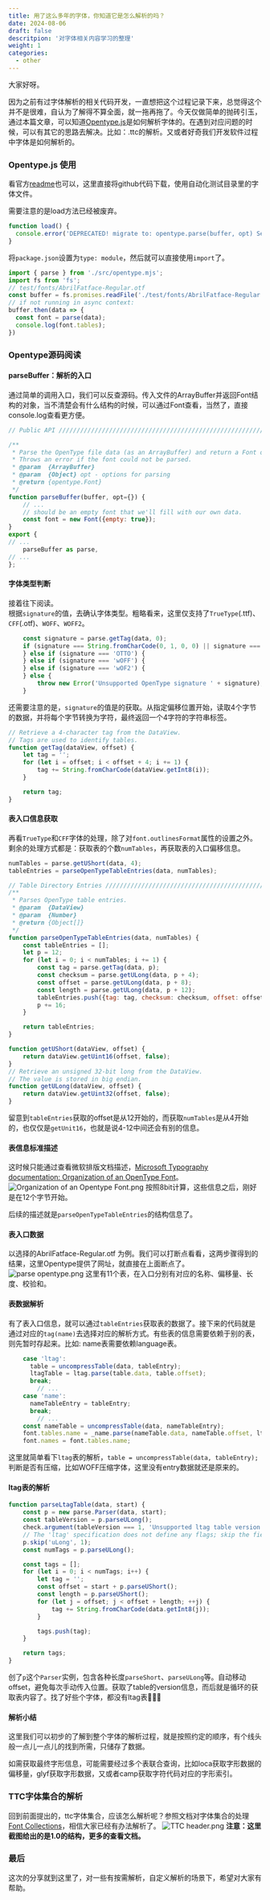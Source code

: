 ```yaml
---
title: 用了这么多年的字体，你知道它是怎么解析的吗？
date: 2024-08-06
draft: false
descritpion: '对字体相关内容学习的整理'
weight: 1
categories:
  - other
---
```


大家好呀。

因为之前有过字体解析的相关代码开发，一直想把这个过程记录下来，总觉得这个并不是很难，自认为了解得不算全面，就一拖再拖了。今天仅做简单的抛砖引玉，通过本篇文章，可以知道[Opentype.js](https://opentype.js.org/)是如何解析字体的。在遇到对应问题的时候，可以有其它的思路去解决。比如：.ttc的解析。又或者好奇我们开发软件过程中字体是如何解析的。

### Opentype.js 使用
看官方[readme](https://github.com/opentypejs/opentype.js)也可以，这里直接将github代码下载，使用自动化测试目录里的字体文件。

需要注意的是load方法已经被废弃。
```js
function load() {
  console.error('DEPRECATED! migrate to: opentype.parse(buffer, opt) See: https://github.com/opentypejs/opentype.js/issues/675');
}
```
将`package.json`设置为`type: module`，然后就可以直接使用`import`了。
```js
import { parse } from './src/opentype.mjs';
import fs from 'fs';
// test/fonts/AbrilFatface-Regular.otf
const buffer = fs.promises.readFile('./test/fonts/AbrilFatface-Regular.otf');
// if not running in async context:
buffer.then(data => {
  const font = parse(data);
  console.log(font.tables);
})
```

### Opentype源码阅读
#### parseBuffer：解析的入口
通过简单的调用入口，我们可以反查源码。传入文件的ArrayBuffer并返回Font结构的对象，当不清楚会有什么结构的时候，可以通过Font查看，当然了，直接console.log查看更方便。
```js
// Public API ///////////////////////////////////////////////////////////

/**
 * Parse the OpenType file data (as an ArrayBuffer) and return a Font object.
 * Throws an error if the font could not be parsed.
 * @param  {ArrayBuffer}
 * @param  {Object} opt - options for parsing
 * @return {opentype.Font}
 */
function parseBuffer(buffer, opt={}) {
    // ...
    // should be an empty font that we'll fill with our own data.
    const font = new Font({empty: true});
}
export {
// ...
    parseBuffer as parse,
// ...
};
```
#### 字体类型判断
接着往下阅读。    
根据`signature`的值，去确认字体类型。粗略看来，这里仅支持了`TrueType`(.ttf)、`CFF`(.otf)、`WOFF`、`WOFF2`。
```js
    const signature = parse.getTag(data, 0);
    if (signature === String.fromCharCode(0, 1, 0, 0) || signature === 'true' || signature === 'typ1') {
    } else if (signature === 'OTTO') {
    } else if (signature === 'wOFF') {
    } else if (signature === 'wOF2') {
    } else {
        throw new Error('Unsupported OpenType signature ' + signature);
    }
```
还需要注意的是，`signature`的值是的获取。从指定偏移位置开始，读取4个字节的数据，并将每个字节转换为字符，最终返回一个4字符的字符串标签。
```js
// Retrieve a 4-character tag from the DataView.
// Tags are used to identify tables.
function getTag(dataView, offset) {
    let tag = '';
    for (let i = offset; i < offset + 4; i += 1) {
        tag += String.fromCharCode(dataView.getInt8(i));
    }

    return tag;
}
```
#### 表入口信息获取
再看`TrueType`和`CFF`字体的处理，除了对`font.outlinesFormat`属性的设置之外。剩余的处理方式都是：获取表的个数`numTables`，再获取表的入口偏移信息。
```js
numTables = parse.getUShort(data, 4);
tableEntries = parseOpenTypeTableEntries(data, numTables);
```
```js
// Table Directory Entries //////////////////////////////////////////////
/**
 * Parses OpenType table entries.
 * @param  {DataView}
 * @param  {Number}
 * @return {Object[]}
 */
function parseOpenTypeTableEntries(data, numTables) {
    const tableEntries = [];
    let p = 12;
    for (let i = 0; i < numTables; i += 1) {
        const tag = parse.getTag(data, p);
        const checksum = parse.getULong(data, p + 4);
        const offset = parse.getULong(data, p + 8);
        const length = parse.getULong(data, p + 12);
        tableEntries.push({tag: tag, checksum: checksum, offset: offset, length: length, compression: false});
        p += 16;
    }

    return tableEntries;
}
```
```js
function getUShort(dataView, offset) {
    return dataView.getUint16(offset, false);
}
// Retrieve an unsigned 32-bit long from the DataView.
// The value is stored in big endian.
function getULong(dataView, offset) {
    return dataView.getUint32(offset, false);
}
```
留意到`tableEntries`获取的offset是从12开始的，而获取`numTables`是从4开始的，也仅仅是`getUnit16`，也就是说4-12中间还会有别的信息。
#### 表信息标准描述
这时候只能通过查看微软排版文档描述，[Microsoft Typography documentation: Organization of an OpenType Font](https://learn.microsoft.com/en-us/typography/opentype/otspec181/otff#organization-of-an-opentype-font)。
![Organization of an Opentype Font.png](https://s2.loli.net/2024/08/07/VhS8GrNTDQ3Aenw.png)
按照8bit计算，这些信息之后，刚好是在12个字节开始。

后续的描述就是`parseOpenTypeTableEntries`的结构信息了。

#### 表入口数据
以选择的AbrilFatface-Regular.otf 为例。我们可以打断点看看，这两步骤得到的结果，这里Opentype提供了网址，就直接在上面断点了。
![parse opentype.png](https://s2.loli.net/2024/08/07/HzeZS4gYq52sbOK.png)
这里有11个表，在入口分别有对应的名称、偏移量、长度、校验和。

#### 表数据解析
有了表入口信息，就可以通过`tableEntries`获取表的数据了。接下来的代码就是通过对应的`tag(name)`去选择对应的解析方式。有些表的信息需要依赖于别的表，则先暂时存起来。比如: name表需要依赖language表。
```js
    case 'ltag':
      table = uncompressTable(data, tableEntry);
      ltagTable = ltag.parse(table.data, table.offset);
      break;
		// ...
    case 'name':
      nameTableEntry = tableEntry;
      break;
		// ...
    const nameTable = uncompressTable(data, nameTableEntry);
    font.tables.name = _name.parse(nameTable.data, nameTable.offset, ltagTable);
    font.names = font.tables.name;
```
这里就简单看下`ltag`表的解析，`table = uncompressTable(data, tableEntry);`判断是否有压缩，比如WOFF压缩字体，这里没有entry数据就还是原来的。
#### ltag表的解析
```js
function parseLtagTable(data, start) {
    const p = new parse.Parser(data, start);
    const tableVersion = p.parseULong();
    check.argument(tableVersion === 1, 'Unsupported ltag table version.');
    // The 'ltag' specification does not define any flags; skip the field.
    p.skip('uLong', 1);
    const numTags = p.parseULong();

    const tags = [];
    for (let i = 0; i < numTags; i++) {
        let tag = '';
        const offset = start + p.parseUShort();
        const length = p.parseUShort();
        for (let j = offset; j < offset + length; ++j) {
            tag += String.fromCharCode(data.getInt8(j));
        }

        tags.push(tag);
    }

    return tags;
}
```
创了`p`这个`Parser`实例，包含各种长度`parseShort`、`parseULong`等。自动移动offset，避免每次手动传入位置。获取了table的version信息，而后就是循环的获取表内容了。找了好些个字体，都没有ltag表🤦🏻‍♀️

#### 解析小结
这里我们可以初步的了解到整个字体的解析过程，就是按照约定的顺序，有个线头般一点儿一点儿的找到所需，只储存了数据。

如需获取最终字形信息，可能需要经过多个表联合查询，比如loca获取字形数据的偏移量，glyf获取字形数据，又或者camp获取字符代码对应的字形索引。

### TTC字体集合的解析
回到前面提出的，ttc字体集合，应该怎么解析呢？参照文档对字体集合的处理 [Font Collections](https://learn.microsoft.com/en-us/typography/opentype/otspec181/otff#font-collections)，相信大家已经有办法解析了。
![TTC header.png](https://s2.loli.net/2024/08/07/AgdC4a6HYp3ZlJ9.png)
**注意：这里截图给出的是1.0的结构，更多的查看文档。**

### 最后
这次的分享就到这里了，对一些有按需解析，自定义解析的场景下，希望对大家有帮助。
